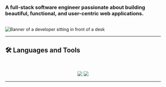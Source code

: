 ### A full-stack software engineer passionate about building beautiful, functional, and user-centric web applications.
<br>
<img src="https://github.com/{USERNAME}/{USERNAME}/blob/main/software-developer.png" alt="Banner of a developer sitting in front of a desk">
<hr>

## 🛠️ Languages and Tools

<br>

<p align="center">
  <img src="https://skillicons.dev/icons?i=java,spring,ts,nodejs,react,nextjs,mongodb,postgres,ai" />
  <img src="https://skillicons.dev/icons?i=html,css,sass,tailwind,js,vue,redux,d3,git,postman,figma" />
</p>

<hr>
